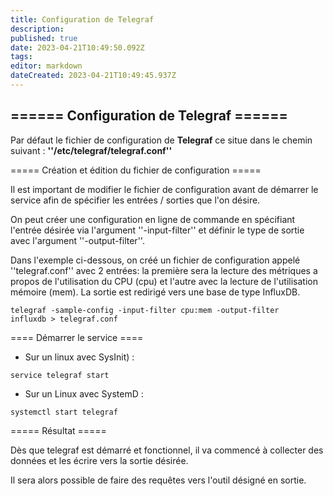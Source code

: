 ```yaml
---
title: Configuration de Telegraf
description: 
published: true
date: 2023-04-21T10:49:50.092Z
tags: 
editor: markdown
dateCreated: 2023-04-21T10:49:45.937Z
---
```


====== Configuration de Telegraf ======
----

Par défaut le fichier de configuration de **Telegraf** ce situe dans le chemin suivant : **''/etc/telegraf/telegraf.conf''**

===== Création et édition du fichier de configuration =====

Il est important de modifier le fichier de configuration avant de démarrer le service afin de spécifier les entrées / sorties que l'on désire.

On peut créer une configuration en ligne de commande en spécifiant l'entrée désirée via l'argument ''-input-filter'' et définir le type de sortie avec l'argument ''-output-filter''.

Dans l'exemple ci-dessous, on créé un fichier de configuration appelé ''telegraf.conf'' avec 2 entrées: la première sera la lecture des métriques a propos de l'utilisation du CPU (cpu) et l'autre avec la lecture de l'utilisation mémoire (mem). La sortie est redirigé vers une base de type InfluxDB.

<code>telegraf -sample-config -input-filter cpu:mem -output-filter influxdb > telegraf.conf</code>

==== Démarrer le service ====

  * Sur un linux avec SysInit) :

<code>service telegraf start</code>

  * Sur un Linux avec SystemD :

<code>systemctl start telegraf</code>

===== Résultat =====

Dès que telegraf est démarré et fonctionnel, il va commencé à collecter des données et les écrire vers la sortie désirée.

Il sera alors possible de faire des requêtes vers l'outil désigné en sortie.